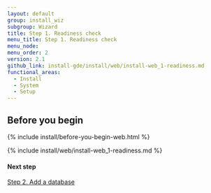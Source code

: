 ```yaml
---
layout: default
group: install_wiz
subgroup: Wizard
title: Step 1. Readiness check
menu_title: Step 1. Readiness check
menu_node:
menu_order: 2
version: 2.1
github_link: install-gde/install/web/install-web_1-readiness.md
functional_areas:
  - Install
  - System
  - Setup
---
```


## Before you begin
{% include install/before-you-begin-web.html %}

{% include install/web/install-web_1-readiness.md %}

#### Next step
<a href="{{page.baseurl}}install-gde/install/web/install-web_2-db.html">Step 2. Add a database</a>

